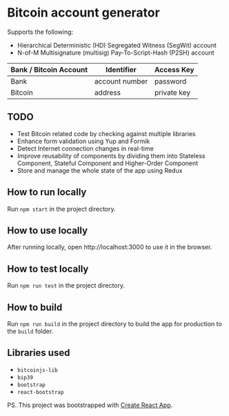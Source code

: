 # Bitcoin account generator

Supports the following:

- Hierarchical Deterministic (HD) Segregated Witness (SegWit) account
- N-of-M Multisignature (multisig) Pay-To-Script-Hash (P2SH) account

| Bank / Bitcoin Account | Identifier     | Access Key  |
| ---------------------- | -------------- | ----------- |
| Bank                   | account number | password    |
| Bitcoin                | address        | private key |

## TODO

- Test Bitcoin related code by checking against multiple libraries
- Enhance form validation using Yup and Formik
- Detect Internet connection changes in real-time
- Improve reusability of components by dividing them into Stateless Component, Stateful Component and Higher-Order Component
- Store and manage the whole state of the app using Redux

## How to run locally

Run `npm start` in the project directory.

## How to use locally

After running locally, open http://localhost:3000 to use it in the browser.

## How to test locally

Run `npm run test` in the project directory.

## How to build

Run `npm run build` in the project directory to build the app for production to the `build` folder.

## Libraries used

- `bitcoinjs-lib`
- `bip39`
- `bootstrap`
- `react-bootstrap`

PS. This project was bootstrapped with [Create React App](https://github.com/facebook/create-react-app).
